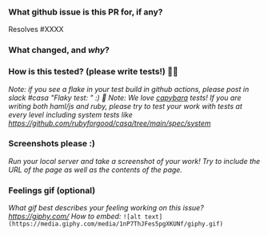 ### What github issue is this PR for, if any?
Resolves #XXXX

### What changed, and _why_?


### How is this **tested**? (please write tests!) 💖💪
_Note: if you see a flake in your test build in github actions, please post in slack #casa "Flaky test: <link to failed build>" :) 💪_
_Note: We love [capybara](https://rubydoc.info/github/teamcapybara/capybara) tests! If you are writing both haml/js and ruby, please try to test your work with tests at every level including system tests like https://github.com/rubyforgood/casa/tree/main/spec/system_ 


### Screenshots please :)
_Run your local server and take a screenshot of your work! Try to include the URL of the page as well as the contents of the page._ 


### Feelings gif (optional)
_What gif best describes your feeling working on this issue? https://giphy.com/
How to embed:_
`![alt text](https://media.giphy.com/media/1nP7ThJFes5pgXKUNf/giphy.gif)`
